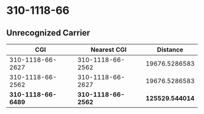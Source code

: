 # 310-1118-66
## Unrecognized Carrier


| CGI | Nearest CGI | Distance |
|-----|-------------|----------|
| 310-1118-66-2627 | 310-1118-66-2562 | 19676.5286583 |
| 310-1118-66-2562 | 310-1118-66-2627 | 19676.5286583 |
| **310-1118-66-6489** | **310-1118-66-2562** | **125529.544014** |
